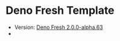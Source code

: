 # Deno Fresh Template

- Version: [Deno Fresh 2.0.0-alpha.63](https://jsr.io/@fresh/core@2.0.0-alpha.63)
- 